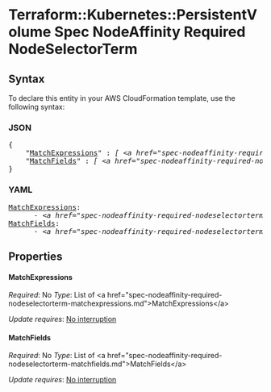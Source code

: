 # Terraform::Kubernetes::PersistentVolume Spec NodeAffinity Required NodeSelectorTerm

## Syntax

To declare this entity in your AWS CloudFormation template, use the following syntax:

### JSON

<pre>
{
    "<a href="#matchexpressions" title="MatchExpressions">MatchExpressions</a>" : <i>[ &lt;a href=&#34;spec-nodeaffinity-required-nodeselectorterm-matchexpressions.md&#34;&gt;MatchExpressions&lt;/a&gt;, ... ]</i>,
    "<a href="#matchfields" title="MatchFields">MatchFields</a>" : <i>[ &lt;a href=&#34;spec-nodeaffinity-required-nodeselectorterm-matchfields.md&#34;&gt;MatchFields&lt;/a&gt;, ... ]</i>
}
</pre>

### YAML

<pre>
<a href="#matchexpressions" title="MatchExpressions">MatchExpressions</a>: <i>
      - &lt;a href=&#34;spec-nodeaffinity-required-nodeselectorterm-matchexpressions.md&#34;&gt;MatchExpressions&lt;/a&gt;</i>
<a href="#matchfields" title="MatchFields">MatchFields</a>: <i>
      - &lt;a href=&#34;spec-nodeaffinity-required-nodeselectorterm-matchfields.md&#34;&gt;MatchFields&lt;/a&gt;</i>
</pre>

## Properties

#### MatchExpressions

_Required_: No
_Type_: List of &lt;a href=&#34;spec-nodeaffinity-required-nodeselectorterm-matchexpressions.md&#34;&gt;MatchExpressions&lt;/a&gt;

_Update requires_: [No interruption](https://docs.aws.amazon.com/AWSCloudFormation/latest/UserGuide/using-cfn-updating-stacks-update-behaviors.html#update-no-interrupt)

#### MatchFields

_Required_: No
_Type_: List of &lt;a href=&#34;spec-nodeaffinity-required-nodeselectorterm-matchfields.md&#34;&gt;MatchFields&lt;/a&gt;

_Update requires_: [No interruption](https://docs.aws.amazon.com/AWSCloudFormation/latest/UserGuide/using-cfn-updating-stacks-update-behaviors.html#update-no-interrupt)

